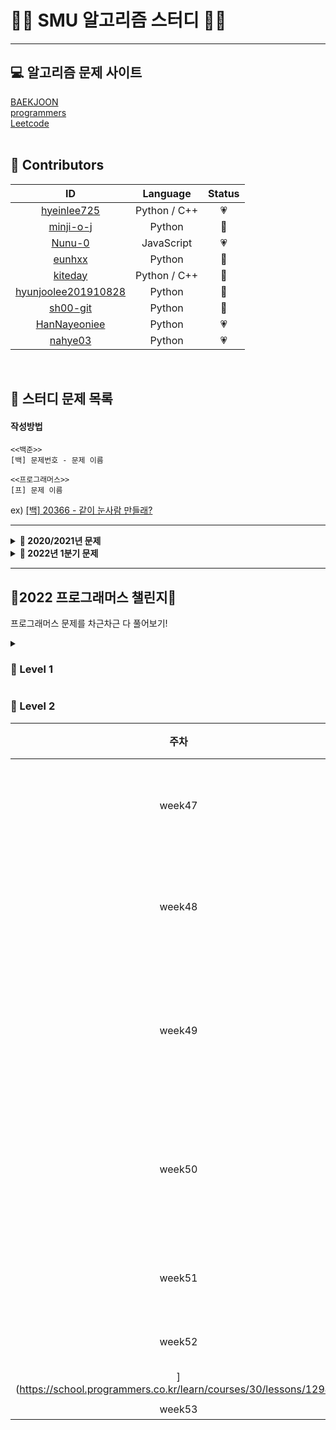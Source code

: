 # 👨‍💻 SMU 알고리즘 스터디 👩‍💻
---

## 💻 알고리즘 문제 사이트 
[BAEKJOON](https://www.acmicpc.net/)  
[programmers](https://programmers.co.kr/learn/challenges?tab=all_challenges)  
[Leetcode](https://leetcode.com/problemset/all/)  
<br>

## 💖 Contributors
ID|Language|Status
:---:|:---:|:---:
[hyeinlee725](https://github.com/hyeinlee725)|Python / C++|💗
[minji-o-j](https://github.com/minji-o-j)|Python|🖤
[Nunu-0](https://github.com/Nunu-0)|JavaScript |💗
[eunhxx](https://github.com/eunhxx)|Python|🖤
[kiteday](https://github.com/kiteday)|Python / C++|🖤
[hyunjoolee201910828](https://github.com/hyunjoolee201910828)|Python|🖤
[sh00-git](https://github.com/sh00-git)|Python|🖤
[HanNayeoniee](https://github.com/HanNayeoniee)|Python|💗
[nahye03](https://github.com/nahye03)|Python|💗
<br>

## 🌟 스터디 문제 목록
#### 작성방법
```
<<백준>>
[백] 문제번호 - 문제 이름

<<프로그래머스>>
[프] 문제 이름
``````
ex)
[[백] 20366 - 같이 눈사람 만들래?](https://www.acmicpc.net/problem/20366)

---
<details>
  <summary><b> 📝 2020/2021년 문제 </b></summary>
  <div markdown="1">
  <br>
    
  주차|시작 요일|문제1|문제2|문제3|문제 고른 사람
  :---:|:---:|:---:|:---:|:---:|:---:
  week1|20/12/28|[[백] 10844 - 쉬운 계단 수](https://www.acmicpc.net/problem/10844)|[[백] 11057 - 오르막 수](https://www.acmicpc.net/problem/11057)|[[백] 16678 - 모독](https://www.acmicpc.net/problem/16678)|
  week2|21/01/04|[[백] 11047 - 동전0](https://www.acmicpc.net/problem/11047)|[[백] 7576 - 토마토](https://www.acmicpc.net/problem/7576)|[[백] 12865 - 평범한 배낭](https://www.acmicpc.net/problem/12865)|[Nunu-0](https://github.com/Nunu-0)
  week3|21/01/11|[[백] 18113 - 그르다 김가놈](https://www.acmicpc.net/problem/18113)|[[백] 20302 - 민트 초코](https://www.acmicpc.net/problem/20302)|[[백] 17951 - 흩날리는 시험지 속에서 내 평점이 느껴진거야](https://www.acmicpc.net/problem/17951)|[minji-o-j](https://github.com/minji-o-j)
  week4|21/01/18|[[백] 1012 - 유기농 배추](https://www.acmicpc.net/problem/1012)|[[백] 1697 - 숨바꼭질](https://www.acmicpc.net/problem/1697)|[[백] 1089 - 스타트링크 타워](https://www.acmicpc.net/problem/1089)|[hyeinlee725](https://github.com/hyeinlee725)
  week5|21/01/25|[[백] 11501 - 주식](https://www.acmicpc.net/problem/11501)|[[백] 19598 - 최소 회의실 개수](https://www.acmicpc.net/problem/19598)|[[백] 1756 - 피자 굽기](https://www.acmicpc.net/problem/1756)|[eunhxx](https://github.com/eunhxx)
  week6|21/02/01|[[백] 2168 - 타일 위의 대각선](https://www.acmicpc.net/problem/2168)|[[백] 5911 - 선물](https://www.acmicpc.net/problem/5911)|[[백] 9177 - 단어 섞기](https://www.acmicpc.net/problem/9177)|[Nunu-0](https://github.com/Nunu-0)
  week7|21/02/08|[[백] 2617 - 구슬 찾기](https://www.acmicpc.net/problem/2617)|[[백] 2981 - 검문](https://www.acmicpc.net/problem/2981)|[[백] 9252 - LCS 2](https://www.acmicpc.net/problem/9252)|[minji-o-j](https://github.com/minji-o-j)
  week8|21/02/15|[[백] 6588 - 골드바흐의 추측](https://www.acmicpc.net/problem/6588)|[[백] 2011 - 암호코드](https://www.acmicpc.net/problem/2011)|[[백] 17471 - 게리맨더링](https://www.acmicpc.net/problem/17471)|[hyeinlee725](https://github.com/hyeinlee725)  
  week9|21/03/01|[[백] 3190 - 뱀](https://www.acmicpc.net/problem/3190)| x | x |[Nunu-0](https://github.com/Nunu-0)
  week10|21/03/08|[[백] 15954 - 인형들](https://www.acmicpc.net/problem/15954)|x|x|[minji-o-j](https://github.com/minji-o-j)
  week11|21/03/15|[[백] 2343 - 기타 레슨](https://www.acmicpc.net/problem/2343)|x|x|[hyeinlee725](https://github.com/hyeinlee725)
  week12|21/03/22|[[백] 16953 - A → B](https://www.acmicpc.net/problem/16953)| x | x |[Nunu-0](https://github.com/Nunu-0)
  week13|21/03/29|[[백] 20922 - 겹치는 건 싫어](https://www.acmicpc.net/problem/20922)|x|x|[minji-o-j](https://github.com/minji-o-j)
  week14|21/04/05|[[백] 5567 - 결혼식](https://www.acmicpc.net/problem/5567)|x|x|[Nunu-0](https://github.com/Nunu-0)
  week15|21/05/03|[[백] 20946 - 합성인수분해](https://www.acmicpc.net/problem/20946)|x|x|[minji-o-j](https://github.com/minji-o-j)
  week16|21/05/10|[[백] 1034 - 램프](https://www.acmicpc.net/problem/1034)|x|x|[hyeinlee725](https://github.com/hyeinlee725)
  week17|21/05/17|[[백] 1241 - 머리톡톡](https://www.acmicpc.net/problem/1241)|x|x|[eunhxx](https://github.com/eunhxx)
  week18|21/05/24|[[백] 17265 - 나의 인생에는 수학과 함께](https://www.acmicpc.net/problem/17265)|x|x|[Nunu-0](https://github.com/Nunu-0)
  week19|21/06/28|[[프] 타겟 넘버](https://programmers.co.kr/learn/courses/30/lessons/43165)|[[프] 삼각 달팽이](https://programmers.co.kr/learn/courses/30/lessons/68645)|[[프] 스킬 트리](https://programmers.co.kr/learn/courses/30/lessons/49993)|[minji-o-j](https://github.com/minji-o-j)
  week20|21/07/05|[[백] 17298 - 오큰수](https://www.acmicpc.net/problem/17298)|[[백] 10589 - 마법의 체스판](https://www.acmicpc.net/problem/10589)|[[프] 위장](https://programmers.co.kr/learn/courses/30/lessons/42578)|[hyeinlee725](https://github.com/hyeinlee725)
  week21|21/07/12|[[백] 9024 - 두 수의 합](https://www.acmicpc.net/problem/9024)|[[프] 숫자 문자열과 영단어](https://programmers.co.kr/learn/courses/30/lessons/81301)|[[프] 땅따먹기](https://programmers.co.kr/learn/courses/30/lessons/12913)|[Nunu-0](https://github.com/Nunu-0)
  week22|21/07/19|[[프] 더 맵게](https://programmers.co.kr/learn/courses/30/lessons/42626)|[[프] 오픈채팅방](https://programmers.co.kr/learn/courses/30/lessons/42888)|[[프] 가사 검색](https://programmers.co.kr/learn/courses/30/lessons/60060)|[minji-o-j](https://github.com/minji-o-j)
  week23|21/07/26|[[프] 프린터](https://programmers.co.kr/learn/courses/30/lessons/42587)|[[프] 거리두기 확인하기](https://programmers.co.kr/learn/courses/30/lessons/81302)|[[백] 1922 - 네트워크 연결](https://www.acmicpc.net/problem/1922)|[hyeinlee725](https://github.com/hyeinlee725)
  week24|21/08/02|[[프] 1주차](https://programmers.co.kr/learn/courses/30/lessons/82612)|[[프] 자물쇠와 열쇠](https://programmers.co.kr/learn/courses/30/lessons/60059)|[[프] 징검다리 건너기](https://programmers.co.kr/learn/courses/30/lessons/64062)|[Nunu-0](https://github.com/Nunu-0)
  week25|21/08/09|[[프] 방금그곡](https://programmers.co.kr/learn/courses/30/lessons/17683)|[[프] 경주로 건설](https://programmers.co.kr/learn/courses/30/lessons/67259)|x|[minji-o-j](https://github.com/minji-o-j)
  week26|21/08/16|[[프] 문자열 압축](https://programmers.co.kr/learn/courses/30/lessons/60057)|[[프] 셔틀버스](https://programmers.co.kr/learn/courses/30/lessons/17678)|x|[hyeinlee725](https://github.com/hyeinlee725)
  week27|21/08/23|[[프][카카오 인턴] 보석 쇼핑](https://programmers.co.kr/learn/courses/30/lessons/67258)|[[프]스티커 모으기(2)](https://programmers.co.kr/learn/courses/30/lessons/12971)|x|[Nunu-0](https://github.com/Nunu-0)
  week28|21/08/30|[[프] 4주차](https://programmers.co.kr/learn/courses/30/lessons/84325)|[[프] 뉴스 클러스터링](https://programmers.co.kr/learn/courses/30/lessons/17677)|x|[minji-o-j](https://github.com/minji-o-j)
  week29|21/09/06|[[프] 수식 최대화](https://programmers.co.kr/learn/courses/30/lessons/67257)|x|x|[hyeinlee725](https://github.com/hyeinlee725)
  week30|21/09/13|[[프] 튜플](https://programmers.co.kr/learn/courses/30/lessons/64065)|x|x|[Nunu-0](https://github.com/Nunu-0)
  week31|21/09/20|[[백] 2차원 배열의 합](https://www.acmicpc.net/problem/2167)|[[백] 시험 감독](https://www.acmicpc.net/problem/13458)|[[백] 근손실](https://www.acmicpc.net/problem/18429)|[minji-o-j](https://github.com/minji-o-j)
  week32|21/09/27|[[프] 키패드 누르기](https://programmers.co.kr/learn/courses/30/lessons/67256)|[[백] 퇴사](https://www.acmicpc.net/problem/14501)|x|[hyeinlee725](https://github.com/hyeinlee725)
  week33|21/10/05|[[백] 집으로](https://www.acmicpc.net/problem/1069)|[[백] 다이아몬드 광산](https://www.acmicpc.net/problem/1028)|[[백] 스도쿠](https://www.acmicpc.net/problem/2580)|[kiteday](https://github.com/kiteday)
  </div>
</details>
<details>
  <summary><b> 📝 2022년 1분기 문제 </b></summary> 
  <div markdown="1">
  <br>

주차|시작 요일|문제1|문제2|문제3|문제 고른 사람
:---:|:---:|:---:|:---:|:---:|:---:
week34|22/02/07|[[프] 크레인 인형뽑기 ](https://programmers.co.kr/learn/courses/30/lessons/64061)|x|x|[Nunu-0](https://github.com/Nunu-0)
week35|22/02/14|[[프] 멀쩡한 사각형](https://programmers.co.kr/learn/courses/30/lessons/62048)|[[프] 입국심사](https://programmers.co.kr/learn/courses/30/lessons/43238)|x|[Nunu-0](https://github.com/Nunu-0)
week36|22/02/28|[[프] 소수찾기](https://programmers.co.kr/learn/courses/30/lessons/42839)|[[프] H-Index](https://programmers.co.kr/learn/courses/30/lessons/42747)|x|[hyeinlee725](https://github.com/hyeinlee725)

  </div>
</details>

-----

## 💃2022 프로그래머스 챌린지💃
프로그래머스 문제를 차근차근 다 풀어보기! 
<details>
  <summary><h3> 🌱 Level 1 </h3></summary>
  <div markdown="1">
  <br>
  
  주차|시작 요일|월|화|수|목|금|문제 고른 사람
:-:|:-:|:---:|:---:|:---:|:---:|:---:|:-:
week37|22/06/06|[[프] 크레인 인형뽑기 ](https://programmers.co.kr/learn/courses/30/lessons/64061)|x|[[프] 신고 결과 받기](https://programmers.co.kr/learn/courses/30/lessons/92334)|[[프] 로또의 최고 순위와 최저 순위](https://programmers.co.kr/learn/courses/30/lessons/77484)|x|[Nunu-0](https://github.com/Nunu-0)
week38|22/06/13|[[프] 음양 더하기](https://programmers.co.kr/learn/courses/30/lessons/76501)|[[프] 없는 숫자 더하기]( https://programmers.co.kr/learn/courses/30/lessons/86051)|[[프] 부족한 금액 계산하기](https://programmers.co.kr/learn/courses/30/lessons/82612)|[[프] 숫자 문자열과 영단어](https://programmers.co.kr/learn/courses/30/lessons/81301)|[[프] 신규 아이디 추천](https://programmers.co.kr/learn/courses/30/lessons/72410)|[Nunu-0](https://github.com/Nunu-0)
week39|22/06/20|[[프] 내적](https://programmers.co.kr/learn/courses/30/lessons/70128)|[[프] 소수 만들기](https://programmers.co.kr/learn/courses/30/lessons/12977)|[[프] 완주하지 못한 선수](https://programmers.co.kr/learn/courses/30/lessons/42576)|[[프] 체육복](https://programmers.co.kr/learn/courses/30/lessons/42862)|[[프] 실패율](https://programmers.co.kr/learn/courses/30/lessons/42889)|[Nunu-0](https://github.com/Nunu-0)
week40|22/06/27|[[프] 키패드 누르기 ](https://programmers.co.kr/learn/courses/30/lessons/67256)|[[프] k번째수](https://programmers.co.kr/learn/courses/30/lessons/42748)|[[프] 모의고사 ](https://programmers.co.kr/learn/courses/30/lessons/42840)|[[프] 3진법 뒤집기](https://programmers.co.kr/learn/courses/30/lessons/68935)|[[프] 예산 ](https://programmers.co.kr/learn/courses/30/lessons/12982)|[nahye03](https://github.com/nahye03)
week41|22/07/04|[[프] 2016년](https://programmers.co.kr/learn/courses/30/lessons/12901)|[[프] 하샤드 수](https://programmers.co.kr/learn/courses/30/lessons/12947)|[[프] 폰켓몬](https://programmers.co.kr/learn/courses/30/lessons/1845)|[[프] 신규 아이디 추천](https://programmers.co.kr/learn/courses/30/lessons/72410)|[[프] 신고 결과 받기](https://programmers.co.kr/learn/courses/30/lessons/92334)|[hyeinlee725](https://github.com/hyeinlee725)
week42|22/07/11|[[프] 다트 게임](https://school.programmers.co.kr/learn/courses/30/lessons/17682)|[[프] 최소직사각형](https://school.programmers.co.kr/learn/courses/30/lessons/86491)|[[프] 비밀지도](https://school.programmers.co.kr/learn/courses/30/lessons/17681)|[[프] 약수의 개수와 덧셈](https://school.programmers.co.kr/learn/courses/30/lessons/77884)|[[프] 두 개 뽑아서 더하기](https://school.programmers.co.kr/learn/courses/30/lessons/68644)|[HanNayeoniee](https://github.com/HanNayeoniee)
week43|22/07/18|[[프] 핸드폰 번호 가리기](https://school.programmers.co.kr/learn/courses/30/lessons/12948)|[[프] 문자열 다루기 기본](https://school.programmers.co.kr/learn/courses/30/lessons/12918)|[[프] 이상한 문자 만들기](https://school.programmers.co.kr/learn/courses/30/lessons/12930)|[[프] 직사각형 별찍기](https://school.programmers.co.kr/learn/courses/30/lessons/12969?language=javascript)|[[프] 같은 숫자는 싫어](https://school.programmers.co.kr/learn/courses/30/lessons/12906)|[Nunu-0](https://github.com/Nunu-0)
week44|22/07/25|[[프] x만큼 간격이 있는 n개의 숫자](https://school.programmers.co.kr/learn/courses/30/lessons/12954)|[[프] 가운데 글자 가져오기](https://school.programmers.co.kr/learn/courses/30/lessons/12903)|[[프] 나머지가 1이 되는 수 찾기](https://school.programmers.co.kr/learn/courses/30/lessons/87389)|[[프] 서울에서 김서방 찾기](https://school.programmers.co.kr/learn/courses/30/lessons/12919)|[[프] 문자열 내 마음대로 정렬하기](https://school.programmers.co.kr/learn/courses/30/lessons/12915)|[nahye03](https://github.com/nahye03)
week45|22/08/01|[[프] 두 정수 사이의 합](https://school.programmers.co.kr/learn/courses/30/lessons/12912)|[[프] 문자열 내 p와 y의 개수](https://school.programmers.co.kr/learn/courses/30/lessons/12916)|[[프] 문자열 내림차순으로 배치하기](https://school.programmers.co.kr/learn/courses/30/lessons/12917)|[[프] 수박수박수박수박수박수?](https://school.programmers.co.kr/learn/courses/30/lessons/12922)|[[프] 나누어 떨어지는 숫자 배열](https://school.programmers.co.kr/learn/courses/30/lessons/12910)|[hyeinlee725](https://github.com/hyeinlee725)
week46|22/08/07|[[프] 핸드폰 번호 가리기](https://school.programmers.co.kr/learn/courses/30/lessons/12948)|[[프] 제일 작은 수 제거하기](https://school.programmers.co.kr/learn/courses/30/lessons/12935)|[[프] 시저 암호](https://school.programmers.co.kr/learn/courses/30/lessons/12926)|[[프] 자연수 뒤집어 배열로 만들기](https://school.programmers.co.kr/learn/courses/30/lessons/12932)|[[프] 소수 찾기](https://school.programmers.co.kr/learn/courses/30/lessons/12921)|[Nunu-0](https://github.com/Nunu-0)
week47|22/08/14|[[프] 문자열을 정수로 바꾸기](https://school.programmers.co.kr/learn/courses/30/lessons/12925)|[[프] 약수의 합](https://school.programmers.co.kr/learn/courses/30/lessons/12928)|[[프] 정수 내림차순으로 배치하기](https://school.programmers.co.kr/learn/courses/30/lessons/12933)|[[프] 정수 제곱근 판별](https://school.programmers.co.kr/learn/courses/30/lessons/12934)|[[프] 짝수와 홀수](https://school.programmers.co.kr/learn/courses/30/lessons/12937)|[Nunu-0](https://github.com/Nunu-0)
week48|22/08/21|[[프] 자릿수 더하기](https://school.programmers.co.kr/learn/courses/30/lessons/12931)|[[프] 최대공약수와 최소공배수](https://school.programmers.co.kr/learn/courses/30/lessons/12940)|[[프] 콜라츠 추측](https://school.programmers.co.kr/learn/courses/30/lessons/12943)|[[프] 평균 구하기](https://school.programmers.co.kr/learn/courses/30/lessons/12944)|[[프]행렬의 덧셈](https://school.programmers.co.kr/learn/courses/30/lessons/12950)|[Nunu-0](https://github.com/Nunu-0)
  </div>
</details>

### 🥚 Level 2
주차|시작 요일|문제1|문제2|문제3|문제 고른 사람
:-:|:-:|:---:|:---:|:---:|:-:
week47|22/08/14|[[프] 문자열 압축](https://school.programmers.co.kr/learn/courses/30/lessons/60057)|[[프] 오픈채팅방](https://school.programmers.co.kr/learn/courses/30/lessons/42888)|[[프] 소수 찾기](https://school.programmers.co.kr/learn/courses/30/lessons/42839)|[nahye03](https://github.com/nahye03)
week48|22/08/21|[[프] 가장 큰 수](https://school.programmers.co.kr/learn/courses/30/lessons/42746)|[[프] 조이스틱](https://school.programmers.co.kr/learn/courses/30/lessons/42860)|[[프] 멀쩡한 사각형](https://school.programmers.co.kr/learn/courses/30/lessons/62048)|[username](https://github.com/username)
week49|22/08/28|[[프] 두 큐 합 같게 만들기](https://school.programmers.co.kr/learn/courses/30/lessons/118667)|[[프] 124 나라의 숫자](https://school.programmers.co.kr/learn/courses/30/lessons/12899)|[[프] 전화번호 목록](https://school.programmers.co.kr/learn/courses/30/lessons/42577)|[hyeinlee725](https://github.com/hyeinlee725)
week50|22/09/12|[[프] 이진 변환 반복하기](https://school.programmers.co.kr/learn/courses/30/lessons/70129)|[[프] 최솟값 만들기](https://school.programmers.co.kr/learn/courses/30/lessons/12941)|[[프] 올바른 괄호](https://school.programmers.co.kr/learn/courses/30/lessons/12909)|[nahye03](https://github.com/nahye03)
week51|22/09/19|[[프] 멀리 뛰기](https://school.programmers.co.kr/learn/courses/30/lessons/12914)|[[프] 구명보트](https://school.programmers.co.kr/learn/courses/30/lessons/42885)|[[프] [1차] 캐시](https://school.programmers.co.kr/learn/courses/30/lessons/17680)|[Nunu-0](https://github.com/Nunu-0)
week52|22/09/26|[[프] 카펫](https://school.programmers.co.kr/learn/courses/30/lessons/42842)|[[프] 피보나치 수
](https://school.programmers.co.kr/learn/courses/30/lessons/12945)|[[프] 양궁대회](https://school.programmers.co.kr/learn/courses/30/lessons/92342)||[hyeinlee725](https://github.com/hyeinlee725)
week53|22/10/03|[[프] ]()|[[프] ]()|[[프] ]()|[username](https://github.com/username)


<!-- 🐣🐥🐓
<details>
  <summary><h3> 토글 생성 </h3></summary> 
  <div markdown="1">
  <br>
  </div>
</details> -->
